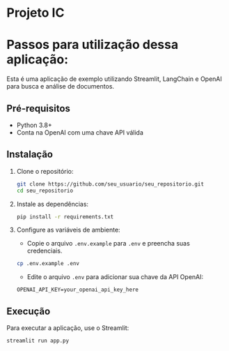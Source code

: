 # Projeto IC
# Passos para utilização dessa aplicação:

Esta é uma aplicação de exemplo utilizando Streamlit, LangChain e OpenAI para busca e análise de documentos.

## Pré-requisitos

- Python 3.8+
- Conta na OpenAI com uma chave API válida

## Instalação

1. Clone o repositório:
    ```bash
    git clone https://github.com/seu_usuario/seu_repositorio.git
    cd seu_repositorio
    ```

2. Instale as dependências:
    ```bash
    pip install -r requirements.txt
    ```

3. Configure as variáveis de ambiente:
    - Copie o arquivo `.env.example` para `.env` e preencha suas credenciais.
    ```bash
    cp .env.example .env
    ```

    - Edite o arquivo `.env` para adicionar sua chave da API OpenAI:
    ```
    OPENAI_API_KEY=your_openai_api_key_here
    ```

## Execução

Para executar a aplicação, use o Streamlit:
```bash
streamlit run app.py
